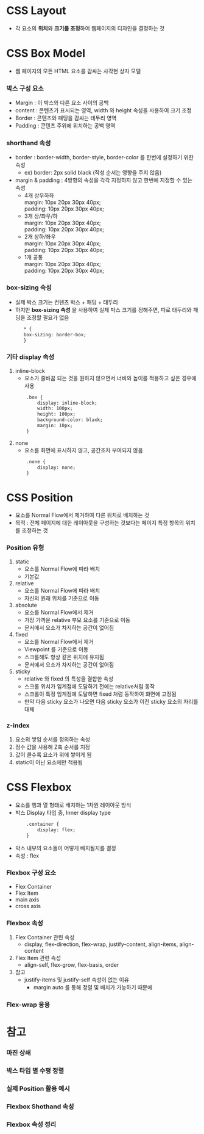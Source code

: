 # CSS Layout
- 각 요소의 **위치**와 **크기를 조정**하여 웹페이지의 디자인을 결정하는 것

# CSS Box Model
- 웹 페이지의 모든 HTML 요소를 감싸는 사각현 상자 모델
### 박스 구성 요소
- Margin : 이 박스와 다른 요소 사이의 공백
- content : 콘텐츠가 표시되는 영역, width 와 height 속성을 사용하여 크기 조정
- Border : 콘텐츠와 패딩을 감싸는 테두리 영역
- Padding : 콘텐츠 주위에 위치하는 공백 영역
### shorthand 속성
- border : border-width, border-style, border-color 를 한번에 설정하기 위한 속성
    - ex) border: 2px solid black (작성 순서는 영향을 주지 않음)
- margin & padding : 4방향의 속성을 각각 지정하지 않고 한번에 지정할 수 있는 속성
    - 4개 상우하좌  
    margin: 10px 20px 30px 40px;  
    padding: 10px 20px 30px 40px;
    - 3개 상/좌우/하  
    margin: 10px 20px 30px 40px;  
    padding: 10px 20px 30px 40px;
    - 2개 상하/좌우  
    margin: 10px 20px 30px 40px;  
    padding: 10px 20px 30px 40px;
    - 1개 공통  
    margin: 10px 20px 30px 40px;  
    padding: 10px 20px 30px 40px;
### box-sizing 속성
- 실제 박스 크기는 컨텐츠 박스 + 패딩 + 태두리
- 하지만 **box-sizing 속성** 을 사용하여 실제 박스 크기를 정해주면, 따로 태두리와 패딩을 조정할 필요가 없음
     ```html
        * {
        box-sizing: border-box;
        }
    
### 기타 display 속성
1. inline-block
    - 요소가 줄바꿈 되는 것을 원하지 않으면서 너비와 높이를 적용하고 싶은 경우에 사용
    ```html
        .box {
            display: inline-block;
            width: 100px;
            height: 100px;
            background-color: blaxk;
            margin: 10px;
        }
2. none
    - 요소를 화면에 표시하지 않고, 공간조차 부여되지 않음
    ```html
        .none {
            display: none;
        }

# CSS Position
- 요소를 Normal Flow에서 제거하여 다른 위치로 배치하는 것
- 목적 : 전체 페이지에 대한 레이아웃을 구성하는 것보다는 페이지 특정 항목의 위치를 조정하는 것
### Position 유형
1. static
    - 요소를 Normal Flow에 따라 배치
    - 기본값
2. relative
    - 요소를 Normal Flow에 따라 배치 
    - 자신의 원래 위치를 기준으로 이동
3. absolute
    - 요소를 Normal Flow에서 제거
    - 가장 가까운 relative 부모 요소를 기준으로 이동
    - 문서에서 요소가 차지하는 공간이 없어짐
4. fixed
    - 요소를 Normal Flow에서 제거
    - Viewpoint 를 기준으로 이동
    - 스크롤해도 항상 같은 위치에 유지됨
    - 문서에서 요소가 차지하는 공간이 없어짐
5. sticky
    - relative 와 fixed 의 특성을 결합한 속성
    - 스크롤 위치가 임계점에 도달하기 전에는 relative처럼 동작
    - 스크롤이 특정 임계점에 도달하면 fixed 처럼 동작하여 화면에 고정됨
    - 만약 다음 sticky 요소가 나오면 다음 sticky 요소가 이전 sticky 요소의 자리를 대체
### z-index
1. 요소의 쌓임 순서를 정의하는 속성
2. 정수 값을 사용해 Z축 순서를 지정
3. 값이 클수록 요소가 위에 쌓이게 됨
4. static이 아닌 요소에만 적용됨


# CSS Flexbox
- 요소를 행과 열 형태로 배치하는 1차원 레이아웃 방식
- 박스 Display 타입 중, Inner display type
    ```html
        .container {
            display: flex;
        }
- 박스 내부의 요소들이 어떻게 배치될지를 결정
- 속성 : flex
### Flexbox 구성 요소
- Flex Container
- Flex Item
- main axis
- cross axis
### Flexbox 속성
1. Flex Container 관련 속성
    - display, flex-direction, flex-wrap, justify-content, align-items, align-content
2. Flex Item 관련 속성
    - align-self, flex-grow, flex-basis, order
3. 참고
    - justify-items 및 justify-self 속성이 없는 이유
        - margin auto 를 통해 정렬 및 배치가 가능하기 때문에
### Flex-wrap 응용

# 참고
### 마진 상쇄
### 박스 타입 별 수평 정렬
### 실제 Position 활용 예시
### Flexbox Shothand 속성
### Flexbox 속성 정리
